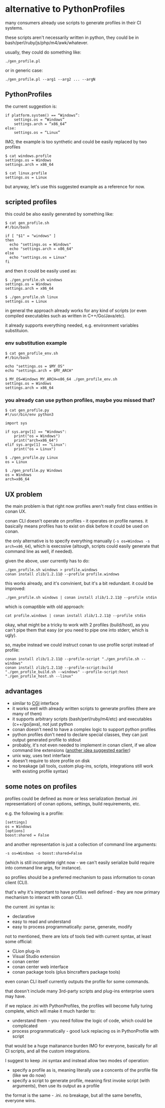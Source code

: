 # alternative to PythonProfiles

many consumers already use scripts to generate profiles in their CI systems.

these scripts aren't necessarily written in python, they could be in bash/perl/ruby/js/php/m4/awk/whatever.

usually, they could do something like:

```
./gen_profile.pl
```

or in generic case:

```
./gen_profile.pl --arg1 --arg2 ... --argN
```

## PythonProfiles

the current suggestion is:

```
if platform.system() == “Windows”:
    settings.os = “Windows”
    settings.arch = “x86_64”
else:
    settings.os = “Linux”
```

IMO, the example is too synthetic and could be easily replaced by two profiles
```
$ cat windows.profile
settings.os = Windows
settings.arch = x86_64

$ cat linux.profile
settings.os = Linux
```
but anyway, let's use this suggested example as a reference for now.

## scripted profiles

this could be also easily generated by something like:
```
$ cat gen_profile.sh
#!/bin/bash

if [ "$1" = "windows" ]
then
  echo "settings.os = Windows"
  echo "settings.arch = x86_64"
else
  echo "settings.os = Linux"
fi
```

and then it could be easily used as:
```
$ ./gen_profile.sh windows
settings.os = Windows
settings.arch = x86_64

$ ./gen_profile.sh linux
settings.os = Linux
```

in general the approach already works for any kind of scripts (or even compiled executables such as written in C++/Go/Java/etc).

it already supports everything needed, e.g. environment variables substituion.

### env substitution example

```
$ cat gen_profile_env.sh
#!/bin/bash

echo "settings.os = $MY_OS"
echo "settings.arch = $MY_ARCH"
```
```
$ MY_OS=Windows MY_ARCH=x86_64 ./gen_profile_env.sh
settings.os = Windows
settings.arch = x86_64
```

### you already can use python profiles, maybe you missed that?

```
$ cat gen_profile.py
#!/usr/bin/env python3

import sys

if sys.argv[1] == "Windows":
    print("os = Windows")
    print("arch=x86_64")
elif sys.argv[1] == "Linux":
    print("os = Linux")
```

```
$ ./gen_profile.py Linux
os = Linux

$ ./gen_profile.py Windows
os = Windows
arch=x86_64
```

## UX problem

the main problem is that right now profiles aren't really first class entities in conan UX.

conan CLI doesn't operate on profiles - it operates on profile names. it basically means profiles has to exist on disk before it could be used on conan.

the only alternative is to specify everything manually (`-s os=Windows -s arch=x86_64`), which is execssive (altough, scripts could easily generate that command line as well, if needed).

given the above, user currently has to do:

```
./gen_profile.sh windows > profile.windows
conan install zlib/1.2.11@ --profile profile.windows
```

this works already, and it's convinient, but it's a bit redundant. it could be improved:

```
./gen_profile.sh windows | conan install zlib/1.2.11@ --profile stdin
```

which is comaptible with old approach:
```
cat profile.windows | conan install zlib/1.2.11@ --profile stdin
```

okay, what might be a tricky to work with 2 profiles (build/host), as you can't pipe them that easy (or you need to pipe one into stderr, which is ugly).

so, maybe instead we could instruct conan to use profile script instead of profile:

```
conan install zlib/1.2.11@ --profile-script "./gen_profile.sh --windows"
conan install zlib/1.2.11@ --profile-script:build "./gen_profile_build.sh --windows" --profile-script:host "./gen_profile_host.sh --linux"
```

## advantages

- similar to [CGI](https://en.wikipedia.org/wiki/Common_Gateway_Interface) interface
- it works well with already written scripts to generate profiles (there are many of them)
- it supports arbitrary scripts (bash/perl/ruby/m4/etc) and executables (c++/go/java), not just python
- conan doesn't need to have a complex logic to support python profiles
- python profiles don't need to declare special classes, they can just output generated profile to stdout
- probably, it's not even needed to implement in conan client, if we allow command line extensions ([another idea suggested earlier](https://github.com/conan-io/conan/issues/7085))
- unix way, uses text interface
- doesn't require to store profile on disk
- no breakage (all tools, custom plug-ins, scripts, integrations still work with existing profile syntax)

## some notes on profiles

profiles could be defined as more or less serialization (textual .ini representation) of conan options, settings, build requirements, etc.

e.g. the following is a profile:
```
[settings]
os = Windows
[options]
boost:shared = False
```
and another representation is just a collection of command line arguments:
```
-s os=Windows -o boost:shared=False
```
(which is still incomplete right now - we can't easily serialize build require into command line args, for instance).

so profiles should be a preferred mechanism to pass information to conan client (CLI).

that's why it's important to have profiles well defined - they are now primary mechanism to interact with conan CLI.

the current .ini syntax is:
- declarative
- easy to read and understand
- easy to process programmatically: parse, generate, modify

not to mentioned, there are lots of tools tied with current syntax, at least some official:
- CLion plug-in
- Visual Studio extension
- conan center
- conan center web interface
- conan package tools (plus bincrafters package tools)

even conan CLI itself currently outputs the profile for some commands.

that doesn't include many 3rd-party scripts and plug-ins enterprise users may have.

if we replace .ini with PythonProfiles, the profiles will become fully turing complete, which will make it much harder to:
- understand them - you need follow the logic of code, which could be complicated
- process programmatically - good luck replacing os in PythonProfile with script

that would be a huge maitanance burden IMO for everyone, basically for all CI scripts, and all the custom integrations.

I suggest to keep .ini syntax and instead allow two modes of operation:
- specify a profile as is, meaning literally use a concents of the profile file (like we do now)
- specify a script to generate profile, meaning first invoke script (with arguments), then use its output as a profile

the format is the same - .ini. no breakage, but all the same benefits, everyone wins.
